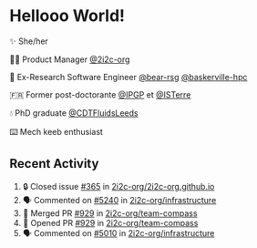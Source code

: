 # Hellooo World!

✨ She/her

👩‍💻 Product Manager [@2i2c-org](https://2i2c.org/)

🐻 Ex-Research Software Engineer [@bear-rsg](https://github.com/bear-rsg) [@baskerville-hpc](https://github.com/baskerville-hpc) 

🇫🇷 Former post-doctorante [@IPGP](https://github.com/IPGP) et [@ISTerre](https://www.isterre.fr/) 

💧 PhD graduate [@CDTFluidsLeeds](https://fluid-dynamics.leeds.ac.uk/) 

⌨️ Mech keeb enthusiast 

## Recent Activity 

<!--START_SECTION:activity-->
1. 🔒 Closed issue [#365](https://github.com/2i2c-org/2i2c-org.github.io/issues/365) in [2i2c-org/2i2c-org.github.io](https://github.com/2i2c-org/2i2c-org.github.io)
2. 🗣 Commented on [#5240](https://github.com/2i2c-org/infrastructure/issues/5240#issuecomment-2621140435) in [2i2c-org/infrastructure](https://github.com/2i2c-org/infrastructure)
3. 🎉 Merged PR [#929](https://github.com/2i2c-org/team-compass/pull/929) in [2i2c-org/team-compass](https://github.com/2i2c-org/team-compass)
4. 💪 Opened PR [#929](https://github.com/2i2c-org/team-compass/pull/929) in [2i2c-org/team-compass](https://github.com/2i2c-org/team-compass)
5. 🗣 Commented on [#5010](https://github.com/2i2c-org/infrastructure/issues/5010#issuecomment-2619097097) in [2i2c-org/infrastructure](https://github.com/2i2c-org/infrastructure)
<!--END_SECTION:activity-->
